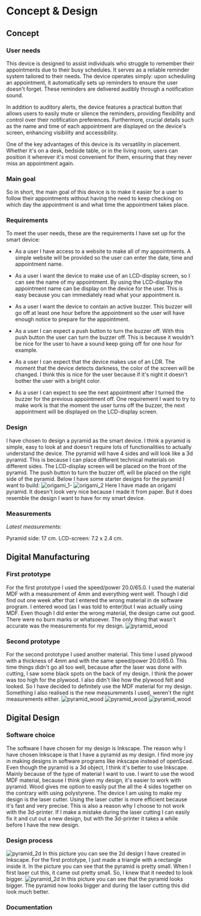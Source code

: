 # Concept & Design

## Concept

### User needs
This device is designed to assist individuals who struggle to remember their appointments due to their busy schedules. 
It serves as a reliable reminder system tailored to their needs. The device operates simply: upon scheduling an appointment, 
it automatically sets up reminders to ensure the user doesn't forget. These reminders are delivered audibly through a 
notification sound.

In addition to auditory alerts, the device features a practical button that allows users to easily mute or silence the 
reminders, providing flexibility and control over their notification preferences. Furthermore, crucial details such as 
the name and time of each appointment are displayed on the device's screen, enhancing visibility and accessibility.

One of the key advantages of this device is its versatility in placement. Whether it's on a desk, bedside table, or in
the living room, users can position it wherever it's most convenient for them, ensuring that they never miss an
appointment again.

### Main goal
So in short, the main goal of this device is to make it easier for a user to follow their appointments without having
the need to keep checking on which day the appointment is and what time the appointment takes place.

### Requirements
To meet the user needs, these are the requirements I have set up for the smart device:
- As a user I have access to a website to make all of my appointments. A simple website will be provided so the user 
can enter the date, time and appointment name.

- As a user I want the device to make use of an LCD-display screen, so I can see the name of my appointment. By using 
the LCD-display the appointment name can be display on the device for the user. This is easy because you can immediately 
read what your appointment is. 

- As a user I want the device to contain an active buzzer. This buzzer will go off at least one hour before the 
appointment so the user will have enough notice to prepare for the appointment.

- As a user I can expect a push button to turn the buzzer off. With this push button the user can turn the buzzer off. 
This is because it wouldn't be nice for the user to have a sound keep going off for one hour for example. 

- As a user I can expect that the device makes use of an LDR. The moment that the device detects darkness, the color
  of the screen will be changed. I think this is nice for the user because if it's night it doesn't bother the user with
  a bright color.

- As a user I can expect to see the next appointment after I turned the buzzer for the previous appointment off. 
One requirement I want to try to make work is that the moment the user turns off the buzzer, the next appointment will 
be displayed on the LCD-display screen.

### Design
I have chosen to design a pyramid as the smart device. I think a pyramid is simple, easy to look at and doesn't require
lots of functionalities to actually understand the device. The pyramid will have 4 sides and will look like a 3d pyramid. 
This is because I can place different technical materials on different sides. The LCD-display screen will be placed on 
the front of the pyramid. The push button to turn the buzzer off, will be placed on the right side of the pyramid. Below
I have some starter designs for the pyramid I want to build:
![origami_1-](../assets/origami_1.jpg)
![origami_2](../assets/origami_2.jpg)
Here I have made an origami pyramid. It doesn't look very nice because I made it from paper. But it does resemble the 
design I want to have for my smart device.

### Measurements
*Latest measurements:* 

Pyramid side: 17 cm. 
LCD-screen: 7.2 x 2.4 cm.

## Digital Manufacturing

### First prototype

For the first prototype I used the speed/power 20.0/65.0. I used the material MDF with a measurement of 4mm
and everything went well. Though I did find out one week after that I entered the wrong material in de software program.
I entered wood (as I was told to enter)but I was actually using MDF. Even though I did enter the wrong material, 
the design came out good. There were no burn marks or whatsoever. The only thing that wasn't accurate was the measurements
for my design.
![pyramid_wood](../assets/pyramid_wood_1.jpg)

### Second prototype
For the second prototype I used another material. This time I used plywood with a thickness of 4mm and with the same 
speed/power 20.0/65.0. This time things didn't go all too well, because after the laser was done with cutting, 
I saw some black spots on the back of my design. I think the power was too high for the plywood. I also didn't like how 
the plywood felt and looked. So I have decided to definitely use the MDF material for my design. Something I also realised
is the new measurements I used, weren't the right measurements either.
![pyramid_wood](../assets/pyramid_pro2_1.jpg)
![pyramid_wood](../assets/pyramid_pro2_2.jpg)
![pyramid_wood](../assets/pyramid_pro2_3.jpg)


## Digital Design

### Software choice
The software I have chosen for my design is Inkscape. The reason why I have chosen Inkscape is that I have a pyramid as 
my design. I find more joy in making designs in software programs like inkscape instead of openScad. 
Even though the pyramid is a 3d object, I think it's better to use Inkscape. Mainly because of the type of material 
I want to use. I want to use the wood MDF material, because I think given my design, it's easier to work with pyramid. 
Wood gives me option to easily put the all the 4 sides together on the contrary with using polystyrene. The device I am 
using to make my design is the laser cutter. Using the laser cutter is more efficient because it's fast and very precise.
This is also a reason why I choose to not work with the 3d-printer. If I make a mistake during the laser cutting I can 
easily fix it and cut out a new design, but with the 3d-printer it takes a while before I have the new design. 

### Design process
![pyramid_2d](../assets/pyramid_2d.png)
In this picture you can see the 2d design I have created in Inkscape. For the first prototype, I just made a triangle 
with a rectangle inside it. In the picture you can see that the pyramid is pretty small. When I first laser cut this, it 
came out pretty small. So, I knew that it needed to look bigger. 
![pyramid_2d](../assets/pyramid_2d_2.png)
In this picture you can see that the pyramid looks bigger. The pyramid now looks bigger and during the laser cutting this 
did look much better. 

### Documentation 



